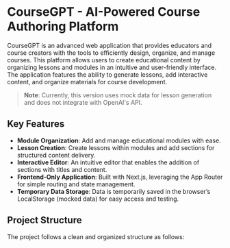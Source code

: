 # CourseGPT - AI-Powered Course Authoring Platform

CourseGPT is an advanced web application that provides educators and course creators with the tools to efficiently design, organize, and manage courses. This platform allows users to create educational content by organizing lessons and modules in an intuitive and user-friendly interface. The application features the ability to generate lessons, add interactive content, and organize materials for course development.

> **Note**: Currently, this version uses mock data for lesson generation and does not integrate with OpenAI's API.

## Key Features

- **Module Organization**: Add and manage educational modules with ease.
- **Lesson Creation**: Create lessons within modules and add sections for structured content delivery.
- **Interactive Editor**: An intuitive editor that enables the addition of sections with titles and content.
- **Frontend-Only Application**: Built with Next.js, leveraging the App Router for simple routing and state management.
- **Temporary Data Storage**: Data is temporarily saved in the browser’s LocalStorage (mocked data) for easy access and testing.

## Project Structure

The project follows a clean and organized structure as follows:


